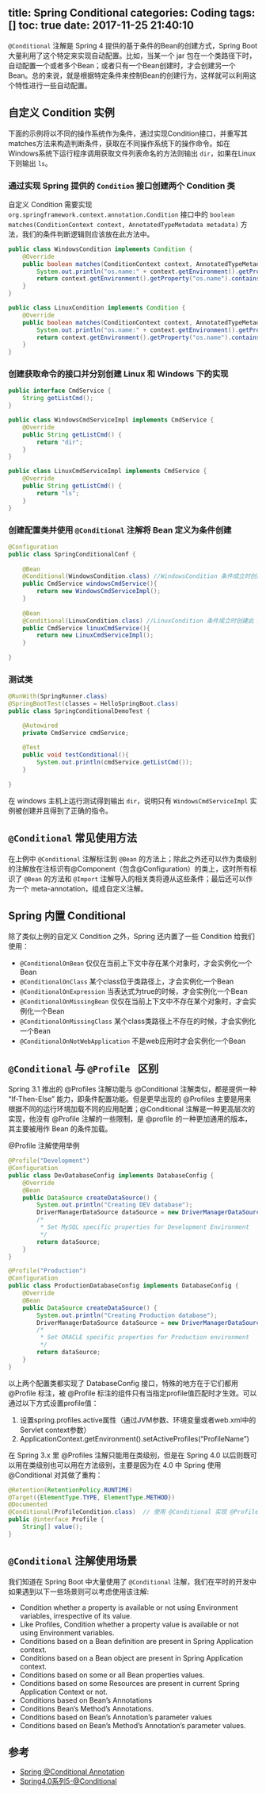 title: Spring Conditional
categories: Coding
tags: []
toc: true
date: 2017-11-25 21:40:10
---


`@Conditional` 注解是 Spring 4 提供的基于条件的Bean的创建方式，Spring Boot 大量利用了这个特定来实现自动配置。比如，当某一个 jar 包在一个类路径下时，自动配置一个或者多个Bean；或者只有一个Bean创建时，才会创建另一个Bean。总的来说，就是根据特定条件来控制Bean的创建行为，这样就可以利用这个特性进行一些自动配置。

<!-- more -->

## 自定义 Condition 实例

下面的示例将以不同的操作系统作为条件，通过实现Condition接口，并重写其matches方法来构造判断条件，获取在不同操作系统下的操作命令。如在Windows系统下运行程序调用获取文件列表命名的方法则输出 `dir`，如果在Linux下则输出 `ls`。

### 通过实现 Spring 提供的 `Condition` 接口创建两个 Condition 类

自定义 Condition 需要实现 `org.springframework.context.annotation.Condition` 接口中的 `boolean matches(ConditionContext context, AnnotatedTypeMetadata metadata)` 方法，我们的条件判断逻辑则应该放在此方法中。

```java
public class WindowsCondition implements Condition {
	@Override
	public boolean matches(ConditionContext context, AnnotatedTypeMetadata metadata) {
		System.out.println("os.name:" + context.getEnvironment().getProperty("os.name"));
		return context.getEnvironment().getProperty("os.name").contains("Windows");
	}
}

public class LinuxCondition implements Condition {
	@Override
	public boolean matches(ConditionContext context, AnnotatedTypeMetadata metadata) {
		System.out.println("os.name:" + context.getEnvironment().getProperty("os.name"));
		return context.getEnvironment().getProperty("os.name").contains("Linux");
	}
}
```

### 创建获取命令的接口并分别创建  Linux 和 Windows 下的实现

```java
public interface CmdService {
	String getListCmd();	
}

public class WindowsCmdServiceImpl implements CmdService {
	@Override
	public String getListCmd() {
		return "dir";
	}
}

public class LinuxCmdServiceImpl implements CmdService {
	@Override
	public String getListCmd() {
		return "ls";
	}
}
```

### 创建配置类并使用 `@Conditional` 注解将 Bean 定义为条件创建

```java
@Configuration
public class SpringConditionalConf {
	
	@Bean
	@Conditional(WindowsCondition.class) //WindowsCondition 条件成立时创建此 Bean
	public CmdService windowsCmdService(){
		return new WindowsCmdServiceImpl();
	}
	
	@Bean
	@Conditional(LinuxCondition.class) //LinuxCondition 条件成立时创建此 Bean
	public CmdService linuxCmdService(){
		return new LinuxCmdServiceImpl();
	}
	
}
```

### 测试类

```java
@RunWith(SpringRunner.class)
@SpringBootTest(classes = HelloSpringBoot.class)
public class SpringConditionalDemoTest {

	@Autowired
	private CmdService cmdService;
	
	@Test
	public void testConditional(){
		System.out.println(cmdService.getListCmd());
	}
	
}
```

在 windows 主机上运行测试得到输出 `dir`，说明只有 `WindowsCmdServiceImpl` 实例被创建并且得到了正确的指令。


## `@Conditional` 常见使用方法

在上例中 `@Conditional` 注解标注到 `@Bean` 的方法上；除此之外还可以作为类级别的注解放在注标识有@Component（包含@Configuration）的类上，这时所有标识了 `@Bean` 的方法和 `@Import` 注解导入的相关类将遵从这些条件；最后还可以作为一个 meta-annotation，组成自定义注解。

## Spring 内置 Conditional

除了类似上例的自定义 Condition 之外，Spring 还内置了一些 Condition 给我们使用：

- `@ConditionalOnBean` 仅仅在当前上下文中存在某个对象时，才会实例化一个Bean
- `@ConditionalOnClass` 某个class位于类路径上，才会实例化一个Bean
- `@ConditionalOnExpression` 当表达式为true的时候，才会实例化一个Bean
- `@ConditionalOnMissingBean` 仅仅在当前上下文中不存在某个对象时，才会实例化一个Bean
- `@ConditionalOnMissingClass` 某个class类路径上不存在的时候，才会实例化一个Bean
- `@ConditionalOnNotWebApplication` 不是web应用时才会实例化一个Bean

## `@Conditional` 与 `@Profile ` 区别

Spring 3.1 推出的 @Profiles 注解功能与 @Conditional 注解类似，都是提供一种 “If-Then-Else” 能力，即条件配置功能。但是更早出现的 @Profiles 主要是用来根据不同的运行环境加载不同的应用配置；@Conditional 注解是一种更高层次的实现，他没有 @Profile 注解的一些限制，是 @profile 的一种更加通用的版本，其主要被用作 Bean 的条件加载。

@Profile 注解使用举例

```java
@Profile("Development")
@Configuration
public class DevDatabaseConfig implements DatabaseConfig {
    @Override
    @Bean
    public DataSource createDataSource() {
        System.out.println("Creating DEV database");
        DriverManagerDataSource dataSource = new DriverManagerDataSource();
        /*
         * Set MySQL specific properties for Development Environment
         */
        return dataSource;
    }
}

@Profile("Production")
@Configuration
public class ProductionDatabaseConfig implements DatabaseConfig {
    @Override
    @Bean
    public DataSource createDataSource() {
        System.out.println("Creating Production database");
        DriverManagerDataSource dataSource = new DriverManagerDataSource();
        /*
         * Set ORACLE specific properties for Production environment
         */
        return dataSource;
    }
}
```

以上两个配置类都实现了 DatabaseConfig 接口，特殊的地方在于它们都用 @Profile 标注，被 @Profile 标注的组件只有当指定profile值匹配时才生效。可以通过以下方式设置profile值：

1. 设置spring.profiles.active属性（通过JVM参数、环境变量或者web.xml中的Servlet context参数）
2. ApplicationContext.getEnvironment().setActiveProfiles(“ProfileName”)

在 Spring 3.x 里 @Profiles 注解只能用在类级别，但是在 Spring 4.0 以后则既可以用在类级别也可以用在方法级别，主要是因为在 4.0 中 Spring 使用 @Conditional 对其做了重构：

```java
@Retention(RetentionPolicy.RUNTIME)
@Target({ElementType.TYPE, ElementType.METHOD})
@Documented
@Conditional(ProfileCondition.class)  // 使用 @Conditional 实现 @Profile
public @interface Profile {
	String[] value();
}
```


## `@Conditional` 注解使用场景

我们知道在 Spring Boot 中大量使用了 `@Conditional` 注解，我们在平时的开发中如果遇到以下一些场景则可以考虑使用该注解:

- Condition whether a property is available or not using Environment variables, irrespective of its value.
- Like Profiles, Condition whether a property value is available or not using Environment variables.
- Conditions based on a Bean definition are present in Spring Application context.
- Conditions based on a Bean object are present in Spring Application context.
- Conditions based on some or all Bean properties values.
- Conditions based on some Resources are present in current Spring Application Context or not.
- Conditions based on Bean’s Annotations
- Conditions Bean’s Method’s Annotations.
- Conditions based on Bean’s Annotation’s parameter values
- Conditions based on  Bean’s Method’s Annotation’s parameter values.

## 参考

- [Spring @Conditional Annotation](https://javapapers.com/spring/spring-conditional-annotation/)
- [Spring4.0系列5-@Conditional](http://wiselyman.iteye.com/blog/2002449)

